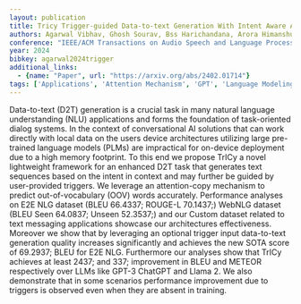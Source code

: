 ```yaml
---
layout: publication
title: Tricy Trigger-guided Data-to-text Generation With Intent Aware Attention-copy
authors: Agarwal Vibhav, Ghosh Sourav, Bss Harichandana, Arora Himanshu, Raja Barath Raj Kandur
conference: "IEEE/ACM Transactions on Audio Speech and Language Processing vol."
year: 2024
bibkey: agarwal2024trigger
additional_links:
  - {name: "Paper", url: "https://arxiv.org/abs/2402.01714"}
tags: ['Applications', 'Attention Mechanism', 'GPT', 'Language Modeling', 'Model Architecture', 'RAG', 'Tools', 'Training Techniques']
---
```

Data-to-text (D2T) generation is a crucial task in many natural language understanding (NLU) applications and forms the foundation of task-oriented dialog systems. In the context of conversational AI solutions that can work directly with local data on the users device architectures utilizing large pre-trained language models (PLMs) are impractical for on-device deployment due to a high memory footprint. To this end we propose TrICy a novel lightweight framework for an enhanced D2T task that generates text sequences based on the intent in context and may further be guided by user-provided triggers. We leverage an attention-copy mechanism to predict out-of-vocabulary (OOV) words accurately. Performance analyses on E2E NLG dataset (BLEU 66.4337; ROUGE-L 70.1437;) WebNLG dataset (BLEU Seen 64.0837; Unseen 52.3537;) and our Custom dataset related to text messaging applications showcase our architectures effectiveness. Moreover we show that by leveraging an optional trigger input data-to-text generation quality increases significantly and achieves the new SOTA score of 69.2937; BLEU for E2E NLG. Furthermore our analyses show that TrICy achieves at least 2437; and 337; improvement in BLEU and METEOR respectively over LLMs like GPT-3 ChatGPT and Llama 2. We also demonstrate that in some scenarios performance improvement due to triggers is observed even when they are absent in training.
